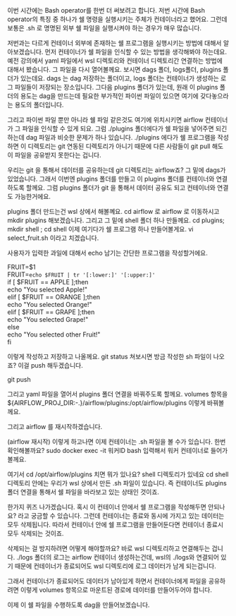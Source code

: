 
이번 시간에는 Bash operator를 한번 더 써보려고 합니다.
저번 시간에 Bash operator의 특징 중 하나가 쉘 명령을 실행시키는 주체가 컨테이너라고 했어요. 
그런데 보통은 .sh 로 명명된 외부 쉘 파일을 실행시켜야 하는 경우가 매우 많습니다. 

저번과는 다르게 컨테이너 외부에 존재하는 쉘 프로그램을 실행시키는 방법에 대해서 알아보겠습니다. 
먼저 컨테이너가 쉘 파일을 인식할 수 있는 방법을 생각해봐야 하는데요.
예전 강의에서 yaml 파일에서 wsl 디렉토리와 컨테이너 디렉토리간 연결하는 방법에 대해서 봤습니다. 
그 파일을 다시 열어볼께요. 
보시면 dags 폴더, logs폴더, plugins 폴더가 있는데요. dags 는 dag 저장하는 폴더이고, logs 폴더는 컨테이너가 생성하는 로그 파일들이 저장되는 장소입니다. 그다음 plugins 폴더가 있는데, 원래 이 plugins 폴더의 용도는 dag을 만드는데 필요한 부가적인 파이썬 파일이 있으면 여기에 갖다놓으라는 용도의 폴더입니다. 

그리고 파이썬 파일 뿐만 아니라 쉘 파일 같은것도 여기에 위치시키면 airflow 컨테이너가 그 파일을 인식할 수 있게 되요. 
그럼 ./plugins 폴더에다가 쉘 파일을 넣어주면 되긴 하는데 
dag 파일과 비슷한 문제가 하나 있습니다. 
./plugins 에다가 쉘 프로그램을 작성하면 이 디렉토리는 git 연동된 디렉토리가 아니기 때문에 다른 사람들이 git pull 해도 이 파일을 공유받지 못한다는 겁니다.  

우리는 git 을 통해서 데이터를 공유하는데 git 디렉토리는 airflow죠? 그 밑에 dags가 있었습니다. 
그래서 이번엔 plugins 폴더를 만들고 이 plugins 폴더를 컨테이너와 연결하도록 할께요. 
그럼 plugins 폴더가 git 을 통해서 데이터 공유도 되고 컨테이너와 연결도 가능한거에요.

plugins 폴더 만드는건 wsl 상에서 해볼꼐요.
cd airflow 로 airflow 로 이동하시고
mkdir plugins 해보겠습니다. 
그리고 그 밑에 shell 폴더 하나 만들께요. cd plugins; mkdir shell ; cd shell 
이제 여기다가 쉘 프로그램 하나 만들어볼게요. 
vi select_fruit.sh 이라고 치겠습니다. 

사용자가 입력한 과일에 대해서 echo 남기는 간단한 프로그램을 작성할거에요. 

FRUIT=$1  
FRUIT=`echo $FRUIT | tr '[:lower:]' '[:upper:]'`  
if [ $FRUIT == APPLE ];then  
 echo "You selected Apple!"  
elif [ $FRUIT == ORANGE ];then  
 echo "You selected Orange!"  
elif [ $FRUIT == GRAPE ];then  
 echo "You selected Grape!"  
else  
 echo "You selected other Fruit!"  
fi


이렇게 작성하고 저장하고 나올께요. 
git status 쳐보시면 방금 작성한 sh 파일이 나오죠? 이걸 push 해두겠습니다. 

git push

그리고 yaml 파일을 열어서 plugins 폴더 연결을 바꿔주도록 할께요.
volumes 항목을  ${AIRFLOW_PROJ_DIR:-.}/airflow/plugins:/opt/airflow/plugins 이렇게 바꿔볼께요.

그리고 airflow 를 재시작하겠습니다. 

(airflow 재시작)
이렇게 하고나면 이제 컨테이너는 .sh 파일을 볼 수가 있습니다.
한번 확인해볼까요? 
sudo docker exec -it 워커ID bash 입력해서 워커 컨테이너로 들어가볼께요. 

여기서 cd /opt/airflow/plugins 치면 뭐가 있나요? shell 디렉토리가 있네요 cd shell 디렉토리 안에는 우리가 wsl 상에서 만든 .sh 파일이 있습니다. 
즉 컨테이너도 plugins 폴더 연결을 통해서 쉘 파일을 바라보고 있는 상태인 것이죠. 

한가지 퀴즈 나가겠습니다.
혹시 이 컨테이너 안에서 쉘 프로그램을 작성해두면 안되나요?
라고 궁금할 수 있습니다.
그런데 컨테이너는 종료와 동시에 가지고 있는 데이터는 모두 삭제됩니다. 
따라서 컨테이너 안에 쉘 프로그램을 만들어둔다면 컨테이너 종료시 모두 삭제되는 것이죠. 

삭제되는 걸 방지하려면 어떻게 해야할까요?
바로 wsl 디렉토리하고 연결해두는 겁니다. ./logs 폴더의 로그는 airflow 컨테이너 생성하는건데, wsl의 ./logs와 연결되어 있기 때문에 컨테이너가 종료되어도 wsl 디렉토리에 로그 데이터가 남게 되는겁니다. 

그래서 컨테이너가 종료되어도 데이터가 남아있게 하면서 컨테이너에게 파일을 공유하려면 이렇게 volumes 항목으로 마운트된 경로에 데이터를 만들어두어야 합니다. 

이제 이 쉘 파일을 수행하도록 dag을 만들어보겠습니다. 

